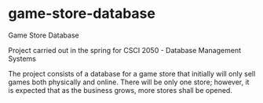 # game-store-database
Game Store Database

Project carried out in the spring for CSCI 2050 - Database Management Systems

The project consists of a database for a game store that initially will only sell games both physically and online. 
There will be only one store; however, it is expected that as the business grows, more stores shall be opened.
